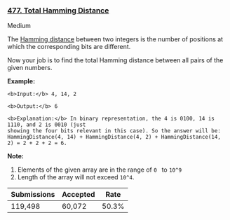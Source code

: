 ### [477. Total Hamming Distance](https://leetcode.com/problems/total-hamming-distance/)

Medium

The <a href="https://en.wikipedia.org/wiki/Hamming_distance" target="_blank">Hamming distance</a> between two integers is the number of positions at which the corresponding bits are different.

Now your job is to find the total Hamming distance between all pairs of the given numbers.

__Example:__  

```
<b>Input:</b> 4, 14, 2

<b>Output:</b> 6

<b>Explanation:</b> In binary representation, the 4 is 0100, 14 is 1110, and 2 is 0010 (just
showing the four bits relevant in this case). So the answer will be:
HammingDistance(4, 14) + HammingDistance(4, 2) + HammingDistance(14, 2) = 2 + 2 + 2 = 6.
```

__Note:__  

1.   Elements of the given array are in the range of `` 0  `` to `` 10^9 ``<li>Length of the array will not exceed <code>10^4</code>. </li>

| Submissions    | Accepted     | Rate   |
| -------------- | ------------ | ------ |
| 119,498 | 60,072 | 50.3% |